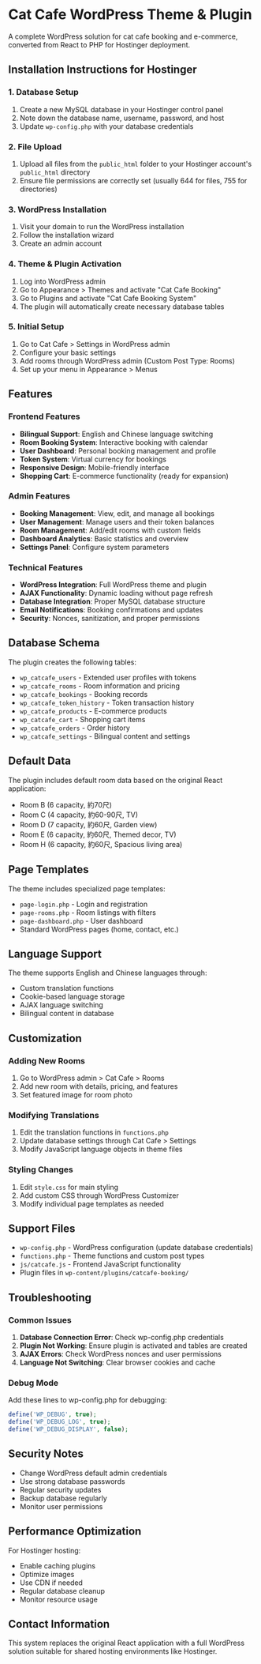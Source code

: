 # Cat Cafe WordPress Theme & Plugin

A complete WordPress solution for cat cafe booking and e-commerce, converted from React to PHP for Hostinger deployment.

## Installation Instructions for Hostinger

### 1. Database Setup
1. Create a new MySQL database in your Hostinger control panel
2. Note down the database name, username, password, and host
3. Update `wp-config.php` with your database credentials

### 2. File Upload
1. Upload all files from the `public_html` folder to your Hostinger account's `public_html` directory
2. Ensure file permissions are correctly set (usually 644 for files, 755 for directories)

### 3. WordPress Installation
1. Visit your domain to run the WordPress installation
2. Follow the installation wizard
3. Create an admin account

### 4. Theme & Plugin Activation
1. Log into WordPress admin
2. Go to Appearance > Themes and activate "Cat Cafe Booking"
3. Go to Plugins and activate "Cat Cafe Booking System"
4. The plugin will automatically create necessary database tables

### 5. Initial Setup
1. Go to Cat Cafe > Settings in WordPress admin
2. Configure your basic settings
3. Add rooms through WordPress admin (Custom Post Type: Rooms)
4. Set up your menu in Appearance > Menus

## Features

### Frontend Features
- **Bilingual Support**: English and Chinese language switching
- **Room Booking System**: Interactive booking with calendar
- **User Dashboard**: Personal booking management and profile
- **Token System**: Virtual currency for bookings
- **Responsive Design**: Mobile-friendly interface
- **Shopping Cart**: E-commerce functionality (ready for expansion)

### Admin Features
- **Booking Management**: View, edit, and manage all bookings
- **User Management**: Manage users and their token balances
- **Room Management**: Add/edit rooms with custom fields
- **Dashboard Analytics**: Basic statistics and overview
- **Settings Panel**: Configure system parameters

### Technical Features
- **WordPress Integration**: Full WordPress theme and plugin
- **AJAX Functionality**: Dynamic loading without page refresh
- **Database Integration**: Proper MySQL database structure
- **Email Notifications**: Booking confirmations and updates
- **Security**: Nonces, sanitization, and proper permissions

## Database Schema

The plugin creates the following tables:
- `wp_catcafe_users` - Extended user profiles with tokens
- `wp_catcafe_rooms` - Room information and pricing
- `wp_catcafe_bookings` - Booking records
- `wp_catcafe_token_history` - Token transaction history
- `wp_catcafe_products` - E-commerce products
- `wp_catcafe_cart` - Shopping cart items
- `wp_catcafe_orders` - Order history
- `wp_catcafe_settings` - Bilingual content and settings

## Default Data

The plugin includes default room data based on the original React application:
- Room B (6 capacity, 約70尺)
- Room C (4 capacity, 約60-90尺, TV)
- Room D (7 capacity, 約60尺, Garden view)
- Room E (6 capacity, 約60尺, Themed decor, TV)
- Room H (6 capacity, 約60尺, Spacious living area)

## Page Templates

The theme includes specialized page templates:
- `page-login.php` - Login and registration
- `page-rooms.php` - Room listings with filters
- `page-dashboard.php` - User dashboard
- Standard WordPress pages (home, contact, etc.)

## Language Support

The theme supports English and Chinese languages through:
- Custom translation functions
- Cookie-based language storage
- AJAX language switching
- Bilingual content in database

## Customization

### Adding New Rooms
1. Go to WordPress admin > Cat Cafe > Rooms
2. Add new room with details, pricing, and features
3. Set featured image for room photo

### Modifying Translations
1. Edit the translation functions in `functions.php`
2. Update database settings through Cat Cafe > Settings
3. Modify JavaScript language objects in theme files

### Styling Changes
1. Edit `style.css` for main styling
2. Add custom CSS through WordPress Customizer
3. Modify individual page templates as needed

## Support Files

- `wp-config.php` - WordPress configuration (update database credentials)
- `functions.php` - Theme functions and custom post types
- `js/catcafe.js` - Frontend JavaScript functionality
- Plugin files in `wp-content/plugins/catcafe-booking/`

## Troubleshooting

### Common Issues
1. **Database Connection Error**: Check wp-config.php credentials
2. **Plugin Not Working**: Ensure plugin is activated and tables are created
3. **AJAX Errors**: Check WordPress nonces and user permissions
4. **Language Not Switching**: Clear browser cookies and cache

### Debug Mode
Add these lines to wp-config.php for debugging:
```php
define('WP_DEBUG', true);
define('WP_DEBUG_LOG', true);
define('WP_DEBUG_DISPLAY', false);
```

## Security Notes

- Change WordPress default admin credentials
- Use strong database passwords
- Regular security updates
- Backup database regularly
- Monitor user permissions

## Performance Optimization

For Hostinger hosting:
- Enable caching plugins
- Optimize images
- Use CDN if needed
- Regular database cleanup
- Monitor resource usage

## Contact Information

This system replaces the original React application with a full WordPress solution suitable for shared hosting environments like Hostinger.